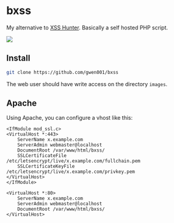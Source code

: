 # bxss

My alternative to [XSS Hunter](https://xsshunter.com/).
Basically a self hosted PHP script.

<img src="https://raw.githubusercontent.com/gwen001/bxss/main/preview.png" />

## Install

```bash
git clone https://github.com/gwen001/bxss
```

The web user should have write access on the directory `images`.

## Apache

Using Apache, you can configure a vhost like this:

```
<IfModule mod_ssl.c>
<VirtualHost *:443>
	ServerName x.example.com
	ServerAdmin webmaster@localhost
	DocumentRoot /var/www/html/bxss/
	SSLCertificateFile /etc/letsencrypt/live/x.example.com/fullchain.pem
	SSLCertificateKeyFile /etc/letsencrypt/live/x.example.com/privkey.pem
</VirtualHost>
</IfModule>

<VirtualHost *:80>
	ServerName x.example.com
	ServerAdmin webmaster@localhost
	DocumentRoot /var/www/html/bxss/
</VirtualHost>
```
